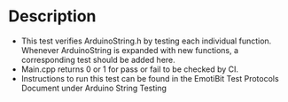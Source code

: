 # Description
- This test verifies ArduinoString.h by testing each individual function. Whenever ArduinoString is expanded with new functions, a corresponding test should be added here.
- Main.cpp returns 0 or 1 for pass or fail to be checked by CI.
- Instructions to run this test can be found in the EmotiBit Test Protocols Document under Arduino String Testing
